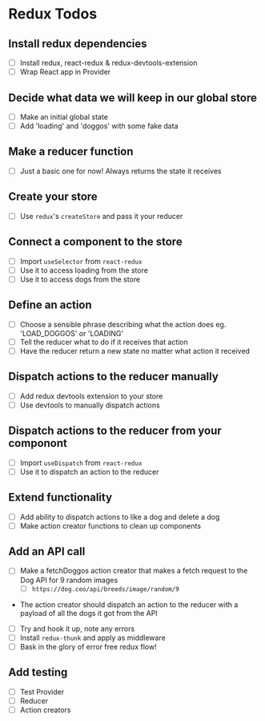# Redux Todos

## Install redux dependencies
- [ ] Install redux, react-redux & redux-devtools-extension
- [ ] Wrap React app in Provider

## Decide what data we will keep in our global store
- [ ] Make an initial global state
- [ ] Add 'loading' and 'doggos' with some fake data

## Make a reducer function
- [ ] Just a basic one for now! Always returns the state it receives

## Create your store
- [ ] Use `redux`'s `createStore` and pass it your reducer

## Connect a component to the store
- [ ] Import `useSelector` from `react-redux`
- [ ] Use it to access loading from the store
- [ ] Use it to access dogs from the store

## Define an action
- [ ] Choose a sensible phrase describing what the action does eg. 'LOAD_DOGGOS' or 'LOADING'
- [ ] Tell the reducer what to do if it receives that action 
- [ ] Have the reducer return a new state no matter what action it received

## Dispatch actions to the reducer manually
- [ ] Add redux devtools extension to your store
- [ ] Use devtools to manually dispatch actions

## Dispatch actions to the reducer from your componont
- [ ] Import `useDispatch` from `react-redux`
- [ ] Use it to dispatch an action to the reducer

## Extend functionality
- [ ] Add ability to dispatch actions to like a dog and delete a dog
- [ ] Make action creator functions to clean up components

## Add an API call
- [ ] Make a fetchDoggos action creator that makes a fetch request to the Dog API for 9 random images
  - [ ] `https://dog.ceo/api/breeds/image/random/9`
- The action creator should dispatch an action to the reducer with a payload of all the dogs it got from the API
- [ ] Try and hook it up, note any errors
- [ ] Install `redux-thunk` and apply as middleware
- [ ] Bask in the glory of error free redux flow!

## Add testing
- [ ] Test Provider
- [ ] Reducer
- [ ] Action creators
